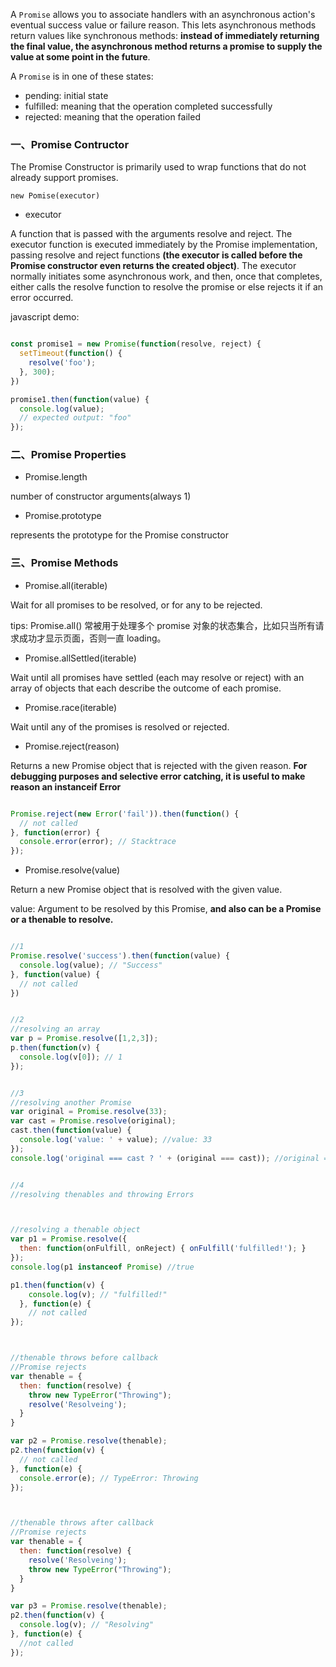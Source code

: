 
A `Promise` allows you to associate handlers with an asynchronous action's eventual success value or failure reason. This lets asynchronous methods return values like synchronous methods: **instead of immediately returning the final value, the asynchronous method returns a promise to supply the value at some point in the future**.

A `Promise` is in one of these states:

- pending: initial state
- fulfilled: meaning that the operation completed successfully
- rejected: meaning that the operation failed


### 一、Promise Contructor

The Promise Constructor is primarily used to wrap functions that do not already support promises.

`new Pomise(executor)`

- executor

A function that is passed with the arguments resolve and reject. The executor function is executed immediately by the Promise implementation, passing resolve and reject functions **(the executor is called before the Promise constructor even returns the created object)**. The executor normally initiates some asynchronous work, and then, once that completes, either calls the resolve function to resolve the promise or else rejects it if an error occurred. 

javascript demo:

```javaScript

const promise1 = new Promise(function(resolve, reject) {
  setTimeout(function() {
    resolve('foo');
  }, 300);
})

promise1.then(function(value) {
  console.log(value);
  // expected output: "foo"
});

```


### 二、Promise Properties

- Promise.length

number of constructor arguments(always 1)

- Promise.prototype

represents the prototype for the Promise constructor


### 三、Promise Methods

- Promise.all(iterable)

Wait for all promises to be resolved, or for any to be rejected. 

tips: Promise.all() 常被用于处理多个 promise 对象的状态集合，比如只当所有请求成功才显示页面，否则一直 loading。


- Promise.allSettled(iterable)

Wait until all promises have settled (each may resolve or reject) with an array of objects that each describe the outcome of each promise.

- Promise.race(iterable)

Wait until any of the promises is resolved or rejected.


- Promise.reject(reason)

Returns a new Promise object that is rejected with the given reason. **For debugging purposes and selective error catching, it is useful to make reason an instanceif Error**

```javascript

Promise.reject(new Error('fail')).then(function() {
  // not called
}, function(error) {
  console.error(error); // Stacktrace
});

```

- Promise.resolve(value)

Return a new Promise object that is resolved with the given value. 

value: Argument to be resolved by this Promise, **and also can be a Promise or a thenable to resolve.**

```javascript

//1
Promise.resolve('success').then(function(value) {
  console.log(value); // "Success"
}, function(value) {
  // not called
})


//2
//resolving an array
var p = Promise.resolve([1,2,3]);
p.then(function(v) {
  console.log(v[0]); // 1
});


//3
//resolving another Promise
var original = Promise.resolve(33);
var cast = Promise.resolve(original);
cast.then(function(value) {
  console.log('value: ' + value); //value: 33
});
console.log('original === cast ? ' + (original === cast)); //original === cast ? true

```

```javascript

//4
//resolving thenables and throwing Errors



//resolving a thenable object
var p1 = Promise.resolve({ 
  then: function(onFulfill, onReject) { onFulfill('fulfilled!'); }
});
console.log(p1 instanceof Promise) //true

p1.then(function(v) {
    console.log(v); // "fulfilled!"
  }, function(e) {
    // not called
});



//thenable throws before callback
//Promise rejects
var thenable = {
  then: function(resolve) {
    throw new TypeError("Throwing");
    resolve('Resolveing');
  }
}

var p2 = Promise.resolve(thenable);
p2.then(function(v) {
  // not called
}, function(e) {
  console.error(e); // TypeError: Throwing
});



//thenable throws after callback
//Promise rejects
var thenable = {
  then: function(resolve) {
    resolve('Resolveing');
    throw new TypeError("Throwing");
  }
}

var p3 = Promise.resolve(thenable);
p2.then(function(v) {
  console.log(v); // "Resolving"
}, function(e) {
  //not called
});



```


